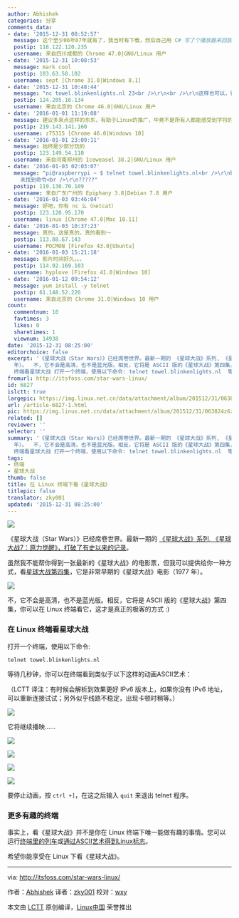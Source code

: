 ```yaml
---
author: Abhishek
categories: 分享
comments_data:
- date: '2015-12-31 08:52:57'
  message: 这个至少06年07年就有了，我当时有下载，然后自己用 C# 写了个播放器来回放。
  postip: 118.122.120.235
  username: 来自四川成都的 Chrome 47.0|GNU/Linux 用户
- date: '2015-12-31 10:08:53'
  message: mark cool
  postip: 183.63.58.102
  username: sept [Chrome 31.0|Windows 8.1]
- date: '2015-12-31 10:48:44'
  message: "nc towel.blinkenlights.nl 23<br />\r\n<br />\r\n这样也可以，很赞！"
  postip: 124.205.16.134
  username: 来自北京的 Chrome 46.0|GNU/Linux 用户
- date: '2016-01-01 11:19:08'
  message: 建议多来点这样的东东，有助于Linux的推广，毕竟不是所有人都能感受到字符的美妙。
  postip: 219.143.141.160
  username: z75315 [Chrome 46.0|Windows 10]
- date: '2016-01-01 23:09:11'
  message: 始终是少部分玩的
  postip: 123.149.54.110
  username: 来自河南郑州的 Iceweasel 38.2|GNU/Linux 用户
- date: '2016-01-03 02:03:07'
  message: "pi@raspberrypi ~ $ telnet towel.blinkenlights.nl<br />\r\nbash: telnet:
    未找到命令<br />\r\n?????"
  postip: 119.130.70.109
  username: 来自广东广州的 Epiphany 3.8|Debian 7.8 用户
- date: '2016-01-03 03:46:04'
  message: 好吧，你有 nc 么（netcat）
  postip: 123.120.95.170
  username: linux [Chrome 47.0|Mac 10.11]
- date: '2016-01-03 10:37:23'
  message: 真的，这是真的，真的看到～
  postip: 113.88.67.143
  username: POCMON [Firefox 43.0|Ubuntu]
- date: '2016-01-03 15:21:18'
  message: 影片时间好久。。。
  postip: 114.92.169.103
  username: hyplove [Firefox 41.0|Windows 10]
- date: '2016-01-12 09:54:12'
  message: yum install -y telnet
  postip: 61.148.52.226
  username: 来自北京的 Chrome 31.0|Windows 10 用户
count:
  commentnum: 10
  favtimes: 3
  likes: 0
  sharetimes: 1
  viewnum: 14938
date: '2015-12-31 08:25:00'
editorchoice: false
excerpt: '《星球大战（Star Wars）》已经席卷世界。最新一期的 《星球大战》系列, 《星球大战7：原力觉醒》，打破了有史以来的记录。 虽然我不能帮你得到一张最新的《星球大战》的电影票，但我可以提供给你一种方式，看星球大战第四集，它是非常早期的《星球大战》电影（1977
  年）。  不，它不会是高清，也不是蓝光版。相反，它将是 ASCII 版的《星球大战》第四集，你可以在 Linux 终端看它，这才是真正的极客的方式 :) 在 Linux
  终端看星球大战 打开一个终端，使用以下命令: telnet towel.blinkenlights.nl  等待几秒钟，你可以在终端看到类似于以'
fromurl: http://itsfoss.com/star-wars-linux/
id: 6827
islctt: true
largepic: https://img.linux.net.cn/data/attachment/album/201512/31/063824z6zgizvn3f1awrzc.png
url: /article-6827-1.html
pic: https://img.linux.net.cn/data/attachment/album/201512/31/063824z6zgizvn3f1awrzc.png.thumb.jpg
related: []
reviewer: ''
selector: ''
summary: '《星球大战（Star Wars）》已经席卷世界。最新一期的 《星球大战》系列, 《星球大战7：原力觉醒》，打破了有史以来的记录。 虽然我不能帮你得到一张最新的《星球大战》的电影票，但我可以提供给你一种方式，看星球大战第四集，它是非常早期的《星球大战》电影（1977
  年）。  不，它不会是高清，也不是蓝光版。相反，它将是 ASCII 版的《星球大战》第四集，你可以在 Linux 终端看它，这才是真正的极客的方式 :) 在 Linux
  终端看星球大战 打开一个终端，使用以下命令: telnet towel.blinkenlights.nl  等待几秒钟，你可以在终端看到类似于以'
tags:
- 终端
- 星球大战
thumb: false
title: 在 Linux 终端下看《星球大战》
titlepic: false
translator: zky001
updated: '2015-12-31 08:25:00'
---
```


![](/data/attachment/album/201512/31/063824z6zgizvn3f1awrzc.png)


《星球大战（Star Wars）》已经席卷世界。最新一期的 [《星球大战》系列, 《星球大战7：原力觉醒》，打破了有史以来的记录](http://www.gamespot.com/articles/star-wars-7-breaks-thursday-night-movie-opening-re/1100-6433246/)。


虽然我不能帮你得到一张最新的《星球大战》的电影票，但我可以提供给你一种方式，看[星球大战第四集](http://www.imdb.com/title/tt0076759/)，它是非常早期的《星球大战》电影（1977 年）。


![](/data/attachment/album/201512/31/063827o9svm6jvbmy9ssmf.jpg)


不，它不会是高清，也不是蓝光版。相反，它将是 ASCII 版的《星球大战》第四集，你可以在 Linux 终端看它，这才是真正的极客的方式 :)


### 在 Linux 终端看星球大战


打开一个终端，使用以下命令:



```
telnet towel.blinkenlights.nl

```

等待几秒钟，你可以在终端看到类似于以下这样的动画ASCII艺术：


（LCTT 译注：有时候会解析到效果更好 IPv6 版本上，如果你没有 IPv6 地址，可以重新连接试试；另外似乎线路不稳定，出现卡顿时稍等。）


![](/data/attachment/album/201512/31/063828wn8r6k7hxmnt61sv.png)


它将继续播映……


![](/data/attachment/album/201512/31/063828ls7dzd4tkl7gt2dt.png)


![](/data/attachment/album/201512/31/063824z6zgizvn3f1awrzc.png)


![](/data/attachment/album/201512/31/063828phi3rs3ur63e59t4.png)


![](/data/attachment/album/201512/31/063828gwlu4rr9pouziz9k.png)


要停止动画，按 `ctrl +]`，在这之后输入 `quit` 来退出 telnet 程序。


### 更多有趣的终端


事实上，看《星球大战》并不是你在 Linux 终端下唯一能做有趣的事情。您可以运行[终端里的列车](/article-6795-1.html)或[通过ASCII艺术得到Linux标志](/article-6510-1.html)。


希望你能享受在 Linux 下看《星球大战》。




---


via: <http://itsfoss.com/star-wars-linux/>


作者：[Abhishek](http://itsfoss.com/author/abhishek/) 译者：[zky001](https://github.com/zky001) 校对：[wxy](https://github.com/wxy)


本文由 [LCTT](https://github.com/LCTT/TranslateProject) 原创编译，[Linux中国](https://linux.cn/) 荣誉推出